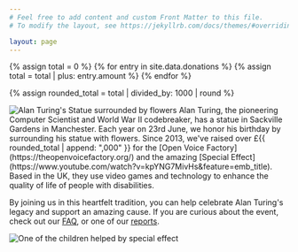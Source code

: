 ```yaml
---
# Feel free to add content and custom Front Matter to this file.
# To modify the layout, see https://jekyllrb.com/docs/themes/#overriding-theme-defaults

layout: page
---
```


{% assign total = 0 %}
{% for entry in site.data.donations %}
  {% assign total = total | plus: entry.amount %}
{% endfor %}

{% assign rounded_total = total | divided_by: 1000 | round  %}

<img src="{{site.baseurl}}/assets/images/2019/1.jpg" alt="Alan Turing's Statue surrounded by flowers">  
Alan Turing, the pioneering Computer Scientist and World War II codebreaker, has a statue in Sackville Gardens in Manchester. Each year on 23rd June, we honor his birthday by surrounding his statue with flowers. Since 2013, we've raised over £{{ rounded_total | append: ",000" }} for the [Open Voice Factory](https://theopenvoicefactory.org/) and the amazing [Special Effect](https://www.youtube.com/watch?v=kpYNG7MivHs&feature=emb_title). Based in the UK, they use video games and technology to enhance the quality of life of people with disabilities.

By joining us in this heartfelt tradition, you can help celebrate Alan Turing's legacy and support an amazing cause. If you are curious about the event, check out our [FAQ](faq.html), or one of our [reports](reports.html). 

<img src="{{site.baseurl}}/assets/images/specialeffect.jpg" alt="One of the children helped by special effect">  

<!-- 
Amounts raised
2014,   436
2015,   650
2016,  2050
2017,   976
2018,  1530
2019,  1918
2021,  2459
2022,  2708
2023, 4875 + 4300 + 2,432.16 = 11607.16   
----
22,000 
---> 
